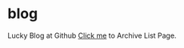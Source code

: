 blog
====

Lucky Blog at Github
[Click me][1] to Archive List Page.

[1]:http://lucky521.github.io/blog
